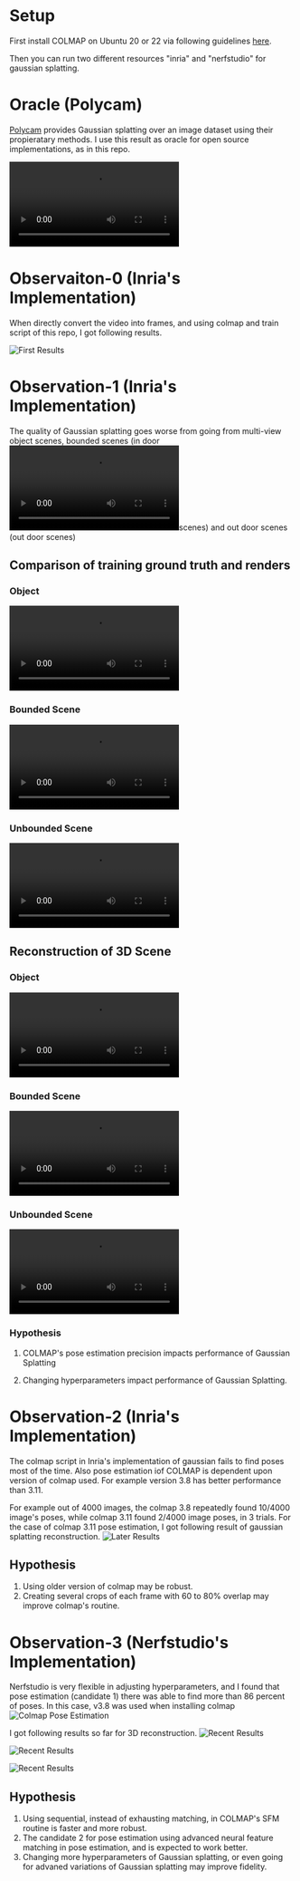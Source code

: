 
# Setup

First install COLMAP on Ubuntu 20 or 22 via following guidelines [here](https://github.com/superdianuj/colmap_installation_directs).

Then you can run two different resources "inria" and "nerfstudio" for gaussian splatting.



# Oracle (Polycam)
[Polycam](https://poly.cam/) provides Gaussian splatting over an image dataset using their propieratary methods. I use this result as oracle for open source implementations, as in this repo.

<!-- [Oracle Gaussian Splatting](assets/oracle.mp4) -->

<video src="assets/oracle.mp4" controls="controls" style="max-width: 730px;">
</video>

# Observaiton-0 (Inria's Implementation)
When directly convert the video into frames, and using colmap and train script of this repo, I got following results.

![First Results](assets/version_0.png)

# Observation-1 (Inria's Implementation)

The quality of Gaussian splatting goes worse from going from multi-view object scenes, bounded scenes (in door ![Object Rendering](compare_renders/vid_object.mp4)scenes) and out door scenes (out door scenes)

## Comparison of training ground truth and renders

<!-- ![Object Rendering](compare_renders/vid_object.mp4)
 -->
### Object
<video src="compare_renders/vid_object.mp4" controls="controls" style="max-width: 730px;">
</video>

<!-- ![Bounded Scene Rendering](compare_renders/vid_officescene.mp4) -->
### Bounded Scene
<video src="compare_renders/vid_officescene.mp4" controls="controls" style="max-width: 730px;">
</video>


<!-- ![Unbounded Scene Rendering](compare_renders/vid_railscene.mp4) -->
### Unbounded Scene
<video src="compare_renders/vid_railscene.mp4" controls="controls" style="max-width: 730px;">
</video>


## Reconstruction of 3D Scene

### Object
<!-- ![Object Reconstruction](3d_reconsts/object.webm) -->

<video src="3d_reconsts/object.webm" controls="controls" style="max-width: 730px;">
</video>

### Bounded Scene
<!-- ![Indoor Scene Reconstruction](3d_reconsts/bounded.webm) -->
<video src="3d_reconsts/bounded.webm" controls="controls" style="max-width: 730px;">
</video>

### Unbounded Scene
<!-- ![Outdoor Scene Reconstruction](3d_reconsts/unbounded.webm) -->
<video src="3d_reconsts/unbounded.webm" controls="controls" style="max-width: 730px;">
</video>


### Hypothesis

1. COLMAP's pose estimation precision impacts performance of Gaussian Splatting

2. Changing hyperparameters impact performance of Gaussian Splatting.



# Observation-2 (Inria's Implementation)
The colmap script in Inria's implementation of gaussian fails to find poses most of the time. Also pose estimation iof COLMAP is dependent upon version of colmap used. For example version 3.8 has better performance than 3.11.

For example out of 4000 images, the colmap 3.8 repeatedly found 10/4000 image's poses, while colmap 3.11 found 2/4000 image poses, in 3 trials. For the case of colmap 3.11 pose estimation, I got following result of gaussian splatting reconstruction.
![Later Results](assets/version2.png)


## Hypothesis
1. Using older version of colmap may be robust.
2. Creating several crops of each frame with 60 to 80% overlap may improve colmap's routine.


# Observation-3 (Nerfstudio's Implementation)
Nerfstudio is very flexible in adjusting hyperparameters, and I found that pose estimation (candidate 1) there was able to find more than 86 percent of poses. In this case, v3.8 was used when installing colmap
![Colmap Pose Estimation](assets/colmap_nerfstudio.png)

I got following results so far for 3D reconstruction.
![Recent Results](assets/version3_1.png)

![Recent Results](assets/version3_2.png)

![Recent Results](assets/version3_3.png)


## Hypothesis
1. Using sequential, instead of exhausting matching, in COLMAP's SFM routine is faster and more robust. 
2. The candidate 2 for pose estimation using advanced neural feature matching in pose estimation, and is expected to work better.
3. Changing more hyperparameters of Gaussian splatting, or even going for advaned variations of Gaussian splatting may improve fidelity.



